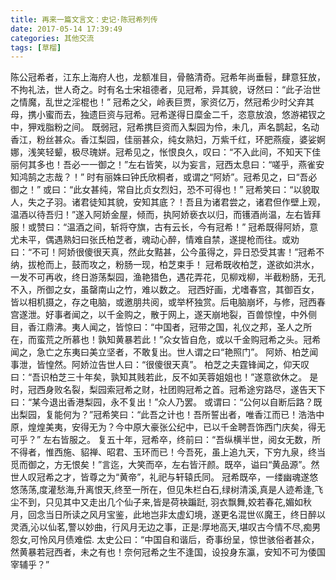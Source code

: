 ```yaml
---
title: 再来一篇文言文：史记·陈冠希列传
date: 2017-05-14 17:39:49
categories: 其他交流
tags: [草榴]
---
```

陈公冠希者，江东上海府人也，龙额准目，骨骼清奇。冠希年尚垂髫，肆意狂放，不拘礼法，世人奇之。时有名士宋祖德者，见冠希，异其貌，讶然曰：“此子治世之情魔，乱世之淫棍也！”
冠希之父，岭表巨贾，家资亿万，然冠希少时父弃其母，携小蜜而去，独遗巨资与冠希。冠希遂得日糜金二千，恣意放浪，悠游裙钗之中，狎戏脂粉之间。
既弱冠，冠希携巨资而入梨园为伶，未几，声名鹊起，名动香江，粉丝甚众。香江梨园，佳丽甚众，纯女熟妇，万紫千红，环肥燕瘦，婆娑婀娜，浅笑轻颦，极尽瑰姘。冠希见之，怅恨良久，叹曰：“不入此间，不知天下佳丽何其多也！吾必一一御之！”左右皆笑，以为妄言，冠西太息曰：“嗟乎，燕雀安知鸿鹄之志哉？！”
时有丽姝曰钟氏欣桐者，或谓之“阿娇”。冠希见之，曰“吾必御之！” 或曰：“此女甚纯，常自比贞女烈妇，恐不可得也！” 冠希笑曰：“以貌取人，失之子羽。诸君徒知其貌，安知其底？！吾且为诸君尝之，诸君但作壁上观，温酒以待吾归！”遂入阿娇金屋，倾而，执阿娇亵衣以归，而镬酒尚温，左右皆拜服！或赞曰：“温酒之间，斩将夺旗，古有云长，今有冠希！”
冠希既得阿娇，意尤未平，偶遇熟妇曰张氏柏芝者，魂动心醉，情难自禁，遂提枪而往。或劝曰：“不可！阿娇很傻很天真，然此女黠甚，公今虽得之，异日恐受其害！”冠希不纳，拔枪而上，鼓而攻之，粉肠一现，柏芝束手！
冠希既收柏芝，遂欲如洪水，一发不可再收，终日游荡梨园，渔艳猎色，遇花弄花，见柳戏柳，半截粉肠，无孔不入，所御之女，虽罄南山之竹，难以数之。
冠西好画，尤嗜春宫，其御百女，皆以相机摄之，存之电脑，或邀朋共阅，或举杯独赏。后电脑崩坏，与修，冠西春宫遂泄。好事者闻之，以千金购之，散于网上，遂天崩地裂，百兽惊惶，中外侧目，香江鼎沸。夷人闻之，皆惊曰：“中国者，冠带之国，礼仪之邦，圣人之所在，而蛮荒之所慕也！孰知黄暴若此！”众女皆自危，或以千金购冠希之头。冠希闻之，急亡之东夷曰美立坚者，不敢复出。世人谓之曰“艳照门”。
阿娇、柏芝闻事泄，皆惶然。阿娇泣告世人曰：“很傻很天真”。 柏芝之夫霆锋闻之，仰天叹曰：“吾识柏芝三十年矣，孰知其贱若此，反不如芙蓉姐姐也！”遂意欲休之。
是时，冠西身败名裂，梨园索冠希之财，社团购冠希之首。冠希途穷路尽，遂告天下曰：“某今退出香港梨园，永不复出！”众人乃罢。
或谓曰：“公何以自断后路？既出梨园，复能何为？”冠希笑曰：“此吾之计也！吾所誓出者，唯香江而已！浩浩中原，煌煌美夷，安得无为？今中原大豪张公纪中，已以千金聘吾饰西门庆矣，得无可乎？” 左右皆服之。
复五十年，冠希卒，终前曰：“吾纵横半世，阅女无数，所不得者，惟西施、貂禅、昭君、玉环而已！今吾死，虽上追九天，下穷九泉，终当觅而御之，方无恨矣！”言迄，大笑而卒，左右皆汗颜。既卒，谥曰“黄品源”。然世人叹冠希之才，皆尊之为“黄帝”，礼祀与轩辕氏同。
冠希既卒，一缕幽魂遂悠悠荡荡,度灌愁海,升离恨天,终至一所在，但见朱栏白石,绿树清溪,真是人迹希逢,飞尘不到，只见其中又走出几个仙子来,皆是荷袂蹁跹, 羽衣飘舞,姣若春花,媚如秋月，回念当日所读之风月宝鉴，此地岂非太虚幻境，遂更名混世巛魔王，终日醉以灵酒,沁以仙茗,警以妙曲，行风月无边之事，正是:厚地高天,堪叹古今情不尽,痴男怨女,可怜风月债难偿.
太史公曰：“中国自和谐后，奇事纷呈，惊世骇俗者甚众，然黄暴若冠西者，未之有也！奈何冠希之生不逢国，设投身东瀛，安知不可为倭国宰辅乎？”